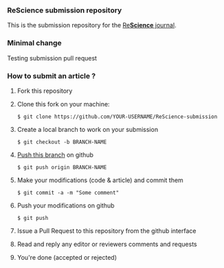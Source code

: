 
### ReScience submission repository

This is the submission repository for the [Re**Science** journal](https://github.com/ReScience/ReScience/wiki).

### Minimal change

Testing submission pull request


### How to submit an article ?

1. Fork this repository

2. Clone this fork on your machine:

   ```
   $ git clone https://github.com/YOUR-USERNAME/ReScience-submission
   ```

3. Create a local branch to work on your submission

   ```
   $ git checkout -b BRANCH-NAME
   ```

4. [Push this branch](https://help.github.com/articles/pushing-to-a-remote/) on github

   ```
   $ git push origin BRANCH-NAME
   ```

5. Make your modifications (code & article) and commit them

   ```
   $ git commit -a -m "Some comment"
   ```

6. Push your modifications on github

   ```
   $ git push
   ```

6. Issue a Pull Request to this repository from the github interface

7. Read and reply any editor or reviewers comments and requests

8. You're done (accepted or rejected)
